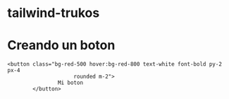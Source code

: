 # tailwind-trukos

# Creando un boton
```
<button class="bg-red-500 hover:bg-red-800 text-white font-bold py-2 px-4 
                     rounded m-2">
                Mi boton
        </button>
```
